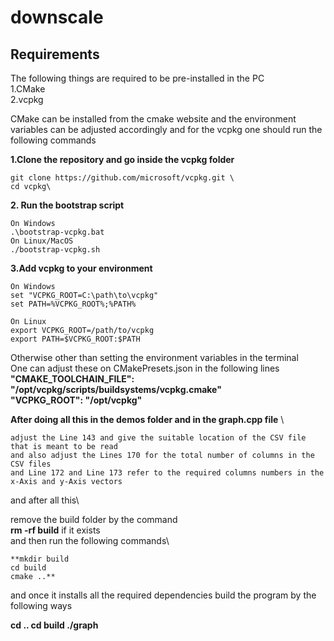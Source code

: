 # downscale

## Requirements 

The following things are required to be pre-installed in the PC\
1.CMake\
2.vcpkg

CMake can be installed from the cmake website and the environment variables can be adjusted accordingly and for the vcpkg one should run the following commands
 

**1.Clone the repository and go inside the vcpkg folder**
```shell
git clone https://github.com/microsoft/vcpkg.git \
cd vcpkg\
```

**2. Run the bootstrap script**
```shell
On Windows
.\bootstrap-vcpkg.bat
On Linux/MacOS
./bootstrap-vcpkg.sh
```


**3.Add vcpkg to your environment**
```shell
On Windows
set "VCPKG_ROOT=C:\path\to\vcpkg"
set PATH=%VCPKG_ROOT%;%PATH%

On Linux
export VCPKG_ROOT=/path/to/vcpkg
export PATH=$VCPKG_ROOT:$PATH
```

Otherwise other than setting the environment variables in the terminal\
One can adjust these on CMakePresets.json in the following lines\
        **"CMAKE_TOOLCHAIN_FILE": "/opt/vcpkg/scripts/buildsystems/vcpkg.cmake"** \
        **"VCPKG_ROOT": "/opt/vcpkg"** 



**After doing all this in the demos folder and in the graph.cpp file** \

```shell
adjust the Line 143 and give the suitable location of the CSV file that is meant to be read
and also adjust the Lines 170 for the total number of columns in the CSV files
and Line 172 and Line 173 refer to the required columns numbers in the x-Axis and y-Axis vectors
```


and after all this\

remove the build folder by the command\
**rm -rf build** if it exists\
and then run the following commands\
``` shell
**mkdir build
cd build
cmake ..**
```

and once it installs all the required dependencies
build the program by the following ways 

**cd ..
cd build
./graph**
